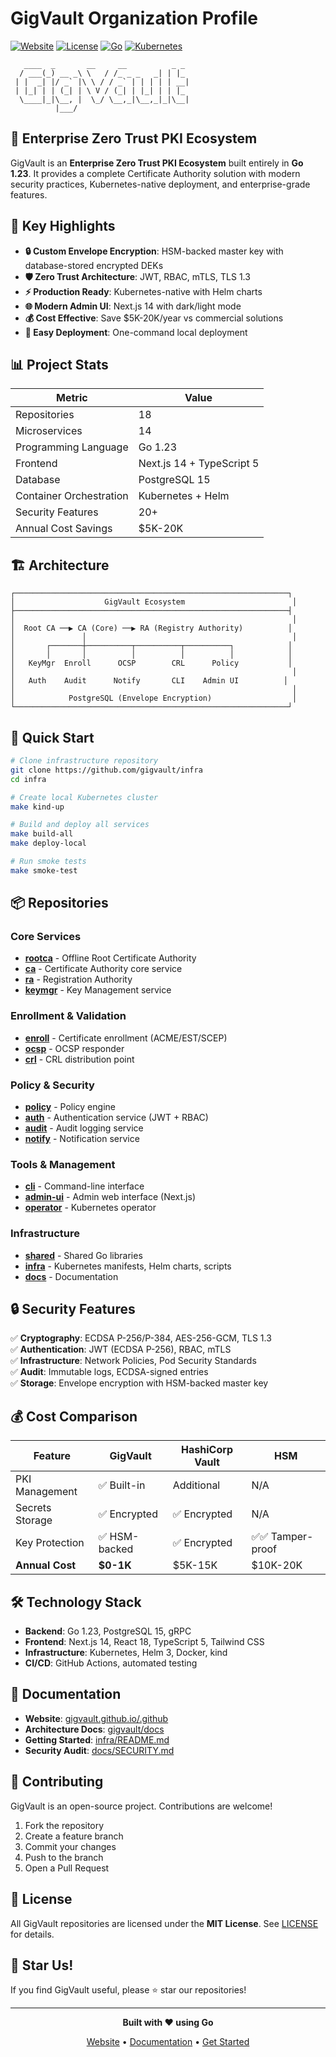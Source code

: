 # GigVault Organization Profile

[![Website](https://img.shields.io/badge/website-gigvault.github.io-00ff00?style=for-the-badge&logo=github)](https://gigvault.github.io/.github/)
[![License](https://img.shields.io/badge/license-MIT-blue?style=for-the-badge)](LICENSE)
[![Go](https://img.shields.io/badge/Go-1.23-00ADD8?style=for-the-badge&logo=go)](https://go.dev/)
[![Kubernetes](https://img.shields.io/badge/Kubernetes-Ready-326CE5?style=for-the-badge&logo=kubernetes)](https://kubernetes.io/)

```
   ____  _       __     __          _ _   
  / ___(_) __ _\ \   / /_ _ _   _| | |_ 
 | |  _| |/ _` |\ \ / / _` | | | | | __|
 | |_| | | (_| | \ V / (_| | |_| | | |_ 
  \____|_|\__, |  \_/ \__,_|\__,_|_|\__|
          |___/                          
```

## 🔐 Enterprise Zero Trust PKI Ecosystem

GigVault is an **Enterprise Zero Trust PKI Ecosystem** built entirely in **Go 1.23**. It provides a complete Certificate Authority solution with modern security practices, Kubernetes-native deployment, and enterprise-grade features.

## 🌟 Key Highlights

- **🔒 Custom Envelope Encryption**: HSM-backed master key with database-stored encrypted DEKs
- **🛡️ Zero Trust Architecture**: JWT, RBAC, mTLS, TLS 1.3
- **⚡ Production Ready**: Kubernetes-native with Helm charts
- **🌐 Modern Admin UI**: Next.js 14 with dark/light mode
- **💰 Cost Effective**: Save $5K-20K/year vs commercial solutions
- **🚀 Easy Deployment**: One-command local deployment

## 📊 Project Stats

| Metric | Value |
|--------|-------|
| Repositories | 18 |
| Microservices | 14 |
| Programming Language | Go 1.23 |
| Frontend | Next.js 14 + TypeScript 5 |
| Database | PostgreSQL 15 |
| Container Orchestration | Kubernetes + Helm |
| Security Features | 20+ |
| Annual Cost Savings | $5K-20K |

## 🏗️ Architecture

```
┌─────────────────────────────────────────────────────────────┐
│                    GigVault Ecosystem                        │
├─────────────────────────────────────────────────────────────┤
│                                                              │
│  Root CA ──▶ CA (Core) ──▶ RA (Registry Authority)          │
│               │                                              │
│       ┌───────┼──────────┬──────────┬──────────┐            │
│       │       │          │          │          │            │
│   KeyMgr  Enroll      OCSP        CRL      Policy           │
│                                                              │
│   Auth    Audit      Notify       CLI    Admin UI          │
│                                                              │
│            PostgreSQL (Envelope Encryption)                  │
└─────────────────────────────────────────────────────────────┘
```

## 🚀 Quick Start

```bash
# Clone infrastructure repository
git clone https://github.com/gigvault/infra
cd infra

# Create local Kubernetes cluster
make kind-up

# Build and deploy all services
make build-all
make deploy-local

# Run smoke tests
make smoke-test
```

## 📦 Repositories

### Core Services
- **[rootca](https://github.com/gigvault/rootca)** - Offline Root Certificate Authority
- **[ca](https://github.com/gigvault/ca)** - Certificate Authority core service
- **[ra](https://github.com/gigvault/ra)** - Registration Authority
- **[keymgr](https://github.com/gigvault/keymgr)** - Key Management service

### Enrollment & Validation
- **[enroll](https://github.com/gigvault/enroll)** - Certificate enrollment (ACME/EST/SCEP)
- **[ocsp](https://github.com/gigvault/ocsp)** - OCSP responder
- **[crl](https://github.com/gigvault/crl)** - CRL distribution point

### Policy & Security
- **[policy](https://github.com/gigvault/policy)** - Policy engine
- **[auth](https://github.com/gigvault/auth)** - Authentication service (JWT + RBAC)
- **[audit](https://github.com/gigvault/audit)** - Audit logging service
- **[notify](https://github.com/gigvault/notify)** - Notification service

### Tools & Management
- **[cli](https://github.com/gigvault/cli)** - Command-line interface
- **[admin-ui](https://github.com/gigvault/admin-ui)** - Admin web interface (Next.js)
- **[operator](https://github.com/gigvault/operator)** - Kubernetes operator

### Infrastructure
- **[shared](https://github.com/gigvault/shared)** - Shared Go libraries
- **[infra](https://github.com/gigvault/infra)** - Kubernetes manifests, Helm charts, scripts
- **[docs](https://github.com/gigvault/docs)** - Documentation

## 🔒 Security Features

✅ **Cryptography**: ECDSA P-256/P-384, AES-256-GCM, TLS 1.3  
✅ **Authentication**: JWT (ECDSA P-256), RBAC, mTLS  
✅ **Infrastructure**: Network Policies, Pod Security Standards  
✅ **Audit**: Immutable logs, ECDSA-signed entries  
✅ **Storage**: Envelope encryption with HSM-backed master key  

## 💰 Cost Comparison

| Feature | GigVault | HashiCorp Vault | HSM |
|---------|----------|-----------------|-----|
| PKI Management | ✅ Built-in | Additional | N/A |
| Secrets Storage | ✅ Encrypted | ✅ Encrypted | N/A |
| Key Protection | ✅ HSM-backed | ✅ Encrypted | ✅✅ Tamper-proof |
| **Annual Cost** | **$0-1K** | $5K-15K | $10K-20K |

## 🛠️ Technology Stack

- **Backend**: Go 1.23, PostgreSQL 15, gRPC
- **Frontend**: Next.js 14, React 18, TypeScript 5, Tailwind CSS
- **Infrastructure**: Kubernetes, Helm 3, Docker, kind
- **CI/CD**: GitHub Actions, automated testing

## 📖 Documentation

- **Website**: [gigvault.github.io/.github](https://gigvault.github.io/.github/)
- **Architecture Docs**: [gigvault/docs](https://github.com/gigvault/docs)
- **Getting Started**: [infra/README.md](https://github.com/gigvault/infra/blob/main/README.md)
- **Security Audit**: [docs/SECURITY.md](https://github.com/gigvault/docs/blob/main/SECURITY.md)

## 🤝 Contributing

GigVault is an open-source project. Contributions are welcome!

1. Fork the repository
2. Create a feature branch
3. Commit your changes
4. Push to the branch
5. Open a Pull Request

## 📄 License

All GigVault repositories are licensed under the **MIT License**. See [LICENSE](LICENSE) for details.

## 🌟 Star Us!

If you find GigVault useful, please ⭐ star our repositories!

---

<div align="center">

**Built with ❤️ using Go**

[Website](https://gigvault.github.io/.github/) • 
[Documentation](https://github.com/gigvault/docs) • 
[Get Started](https://github.com/gigvault/infra)

</div>

